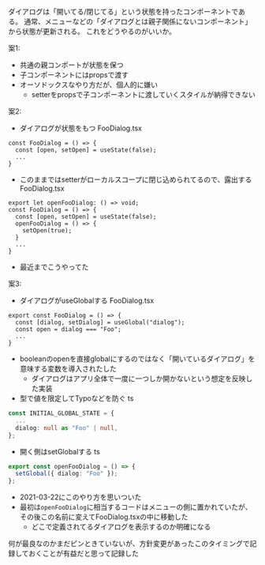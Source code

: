 
ダイアログは「開いてる/閉じてる」という状態を持ったコンポーネントである。
通常、メニューなどの「ダイアログとは親子関係にないコンポーネント」から状態が更新される。
これをどうやるのがいいか。

案1:
- 共通の親コンポートが状態を保つ
- 子コンポーネントにはpropsで渡す
- オーソドックスなやり方だが、個人的に嫌い
    - setterをpropsで子コンポーネントに渡していくスタイルが納得できない

案2:
- ダイアログが状態をもつ
FooDialog.tsx

```
const FooDialog = () => {
  const [open, setOpen] = useState(false);
  ...
}
```

- このままではsetterがローカルスコープに閉じ込められてるので、露出する
FooDialog.tsx

```
export let openFooDialog: () => void;
const FooDialog = () => {
  const [open, setOpen] = useState(false);
  openFooDialog = () => {
    setOpen(true);
  }
  ...   
}
```

- 最近までこうやってた

案3:
- ダイアログがuseGlobalする
FooDialog.tsx

```
export const FooDialog = () => {
  const [dialog, setDialog] = useGlobal("dialog");
  const open = dialog === "Foo";
  ...
}
```

- booleanのopenを直接globalにするのではなく「開いているダイアログ」を意味する変数を導入されたした
    - ダイアログはアプリ全体で一度に一つしか開かないという想定を反映した実装
- 型で値を限定してTypoなどを防ぐ
ts

```typescript
const INITIAL_GLOBAL_STATE = {
  ...
  dialog: null as "Foo" | null,
};
```

- 開く側はsetGlobalする
ts

```typescript
export const openFooDialog = () => {
  setGlobal({ dialog: "Foo" });
};
```

- 2021-03-22にこのやり方を思いついた
- 最初は`openFooDialog`に相当するコードはメニューの側に置かれていたが、その後この名前に変えてFooDialog.tsxの中に移動した
    - どこで定義されてるダイアログを表示するのか明確になる

何が最良なのかまだピンときていないが、方針変更があったこのタイミングで記録しておくことが有益だと思って記録した
